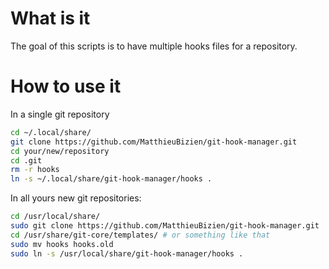What is it
==========
The goal of this scripts is to have multiple hooks files for a repository.

How to use it
=============
In a single git repository

```bash
cd ~/.local/share/
git clone https://github.com/MatthieuBizien/git-hook-manager.git
cd your/new/repository
cd .git
rm -r hooks
ln -s ~/.local/share/git-hook-manager/hooks .
```

In all yours new git repositories:

```bash
cd /usr/local/share/
sudo git clone https://github.com/MatthieuBizien/git-hook-manager.git
cd /usr/share/git-core/templates/ # or something like that
sudo mv hooks hooks.old
sudo ln -s /usr/local/share/git-hook-manager/hooks .
```
